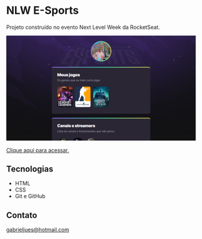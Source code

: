 # NLW E-Sports

Projeto construído no evento Next Level Week da RocketSeat.

![Preview](.github/Preview.png)

[Clique aqui para acessar.](https://gabrieljunes.github.io/NLW/)

## Tecnologias

- HTML
- CSS
- Git e GitHub

## Contato

gabrieljues@hotmail.com
